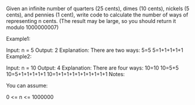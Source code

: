 Given an infinite number of quarters (25 cents), dimes (10 cents), nickels (5 cents), and pennies (1 cent), write code to calculate the number of ways of representing n cents. (The result may be large, so you should return it modulo 1000000007)

Example1:

 Input: n = 5
 Output: 2
 Explanation: There are two ways:
5=5
5=1+1+1+1+1
Example2:

 Input: n = 10
 Output: 4
 Explanation: There are four ways:
10=10
10=5+5
10=5+1+1+1+1+1
10=1+1+1+1+1+1+1+1+1+1
Notes:

You can assume:

0 <= n <= 1000000
